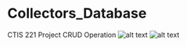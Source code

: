 # Collectors_Database
 CTIS 221 Project
 CRUD Operation
![alt text](https://i.imgur.com/HX9XQW3.png)
![alt text](https://i.imgur.com/hZhhHTm.png)